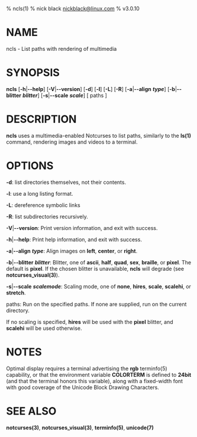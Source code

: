 % ncls(1)
% nick black <nickblack@linux.com>
% v3.0.10

# NAME

ncls - List paths with rendering of multimedia

# SYNOPSIS

**ncls** [**-h**|**--help**] [**-V**|**--version**] [**-d**] [**-l**] [**-L**] [**-R**] [**-a**|**--align** ***type***] [**-b**|**--blitter** ***blitter***] [**-s**|**--scale** ***scale***] [ paths ]

# DESCRIPTION

**ncls** uses a multimedia-enabled Notcurses to list paths, similarly to the
**ls(1)** command, rendering images and videos to a terminal.

# OPTIONS

**-d**: list directories themselves, not their contents.

**-l**: use a long listing format.

**-L**: dereference symbolic links

**-R**: list subdirectories recursively.

**-V**|**--version**: Print version information, and exit with success.

**-h**|**--help**: Print help information, and exit with success.

**-a**|**--align** ***type***: Align images on **left**, **center**, or **right**.

**-b**|**--blitter** ***blitter***: Blitter, one of **ascii**, **half**,
**quad**, **sex**, **braille**, or **pixel**. The default is **pixel**.
If the chosen blitter is unavailable, **ncls** will degrade (see
**notcurses_visual(3)**).

**-s**|**--scale** ***scalemode***: Scaling mode, one of **none**, **hires**,
**scale**, **scalehi**, or **stretch**.

paths: Run on the specified paths. If none are supplied, run on the current
directory.

If no scaling is specified, **hires** will be used with the **pixel** blitter,
and **scalehi** will be used otherwise.

# NOTES

Optimal display requires a terminal advertising the **rgb** terminfo(5)
capability, or that the environment variable **COLORTERM** is defined to
**24bit** (and that the terminal honors this variable), along with a
fixed-width font with good coverage of the Unicode Block Drawing Characters.

# SEE ALSO

**notcurses(3)**,
**notcurses_visual(3)**,
**terminfo(5)**,
**unicode(7)**
